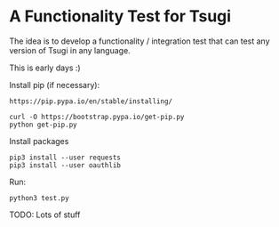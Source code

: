 
A Functionality Test for Tsugi
==============================

The idea is to develop a functionality / integration test that can
test any version of Tsugi in any language.

This is early days :)

Install pip (if necessary):

    https://pip.pypa.io/en/stable/installing/

    curl -O https://bootstrap.pypa.io/get-pip.py
    python get-pip.py

Install packages

    pip3 install --user requests
    pip3 install --user oauthlib

Run:

    python3 test.py

TODO: Lots of stuff
